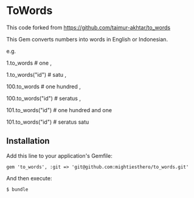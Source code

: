# ToWords
This code forked from https://github.com/taimur-akhtar/to_words

This Gem converts numbers into words in English or Indonesian.

e.g.

1.to_words                # one ,

1.to_words("id")          # satu ,

100.to_words              # one hundred ,

100.to_words("id")        # seratus ,

101.to_words("id")        # one hundred and one

101.to_words("id")        # seratus satu

## Installation

Add this line to your application's Gemfile:

    gem 'to_words', :git => 'git@github.com:mightiesthero/to_words.git'

And then execute:

    $ bundle

